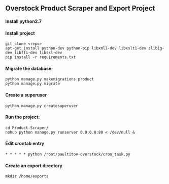 ## Overstock Product Scraper and Export Project

#### Install python2.7
#### Install project
	git clone <repo>
	apt-get install python-dev python-pip libxml2-dev libxslt1-dev zlib1g-dev libffi-dev libssl-dev
	pip install -r requirements.txt

#### Migrate the database:
	python manage.py makemigrations product
	python manage.py migrate

#### Create a superuser
	python manage.py createsuperuser

#### Run the project:
	cd Product-Scraper/
	nohup python manage.py runserver 0.0.0.0:80 < /dev/null &

#### Edit crontab entry
	* * * * * python /root/paultitov-overstock/cron_task.py

#### Create an export directory    
    mkdir /home/exports
    
